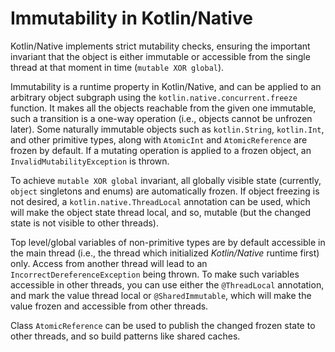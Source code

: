 # Immutability in Kotlin/Native

Kotlin/Native implements strict mutability checks, ensuring
the important invariant that the object is either immutable or
accessible from the single thread at that moment in time (`mutable XOR global`).

Immutability is a runtime property in Kotlin/Native, and can be applied
to an arbitrary object subgraph using the `kotlin.native.concurrent.freeze` function.
It makes all the objects reachable from the given one immutable,
such a transition is a one-way operation (i.e., objects cannot be unfrozen later).
Some naturally immutable objects such as `kotlin.String`, `kotlin.Int`, and
other primitive types, along with `AtomicInt` and `AtomicReference` are frozen
by default. If a mutating operation is applied to a frozen object,
an `InvalidMutabilityException` is thrown.

To achieve `mutable XOR global` invariant, all globally visible state (currently,
`object` singletons and enums) are automatically frozen. If object freezing
is not desired, a `kotlin.native.ThreadLocal` annotation can be used, which will make
the object state thread local, and so, mutable (but the changed state is not visible to
other threads).

Top level/global variables of non-primitive types are by default accessible in the
main thread (i.e., the thread which initialized _Kotlin/Native_ runtime first) only.
Access from another thread will lead to an `IncorrectDereferenceException` being thrown.
To make such variables accessible in other threads, you can use either the `@ThreadLocal` annotation,
and mark the value thread local or `@SharedImmutable`, which will make the value frozen and accessible
from other threads.

Class `AtomicReference` can be used to publish the changed frozen state to
other threads, and so build patterns like shared caches.

